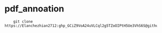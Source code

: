 # pdf_annoation


        git clone https://Elanchezhian2712: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@github.com/pdf_annoation.git


